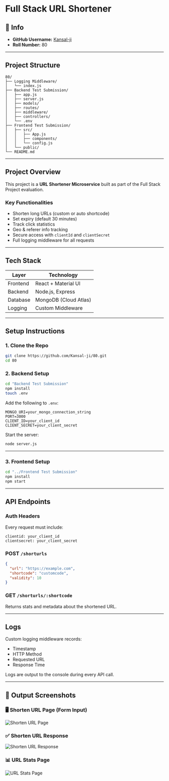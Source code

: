 # Full Stack URL Shortener

## 👤 Info

- **GitHub Username:** [Kansal-ji](https://github.com/Kansal-ji)  
- **Roll Number:** 80

---

## Project Structure

```
80/
├── Logging Middleware/
│   └── index.js
├── Backend Test Submission/
│   ├── app.js
│   ├── server.js
│   ├── models/
│   ├── routes/
│   ├── middleware/
│   ├── controllers/
│   └── .env
├── Frontend Test Submission/
│   ├── src/
│   │   ├── App.js
│   │   ├── components/
│   │   └── config.js
│   └── public/
└── README.md

````

---

## Project Overview

This project is a **URL Shortener Microservice** built as part of the Full Stack Project evaluation.

### Key Functionalities

- Shorten long URLs (custom or auto shortcode)
- Set expiry (default 30 minutes)
- Track click statistics
- Geo & referer info tracking
- Secure access with `clientId` and `clientSecret`
- Full logging middleware for all requests

---

## Tech Stack

| Layer      | Technology            |
|------------|------------------------|
| Frontend   | React + Material UI    |
| Backend    | Node.js, Express       |
| Database   | MongoDB (Cloud Atlas)  |
| Logging    | Custom Middleware      |

---

## Setup Instructions

### 1. Clone the Repo

```bash
git clone https://github.com/Kansal-ji/80.git
cd 80
````

### 2. Backend Setup

```bash
cd "Backend Test Submission"
npm install
touch .env
```

Add the following to `.env`:

```env
MONGO_URI=your_mongo_connection_string
PORT=3000
CLIENT_ID=your_client_id
CLIENT_SECRET=your_client_secret
```

Start the server:

```bash
node server.js
```

---

### 3. Frontend Setup

```bash
cd "../Frontend Test Submission"
npm install
npm start
```

---

## API Endpoints

### Auth Headers

Every request must include:

```
clientid: your_client_id
clientsecret: your_client_secret
```

### POST `/shorturls`

```json
{
  "url": "https://example.com",
  "shortcode": "customcode",     
  "validity": 10                 
}
```

### GET `/shorturls/:shortcode`

Returns stats and metadata about the shortened URL.

---

## Logs

Custom logging middleware records:

* Timestamp
* HTTP Method
* Requested URL
* Response Time

Logs are output to the console during every API call.

---

## 📸 Output Screenshots

### 🖥️ Shorten URL Page (Form Input)
![Shorten URL Page](./Screenshots/ui-shorturl.png)

### ✅ Shorten URL Response
![Shorten URL Response](./Screenshots/ui-response.png)

### 📊 URL Stats Page
![URL Stats Page](./Screenshots/ui-stats.png)

